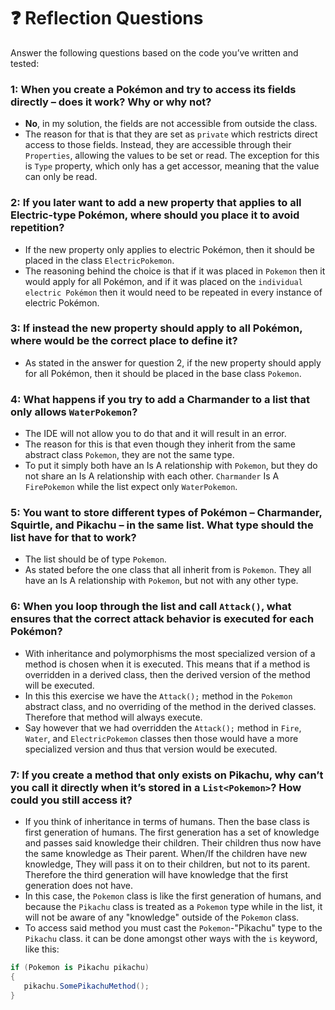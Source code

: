 ﻿# ❓ Reflection Questions

Answer the following questions based on the code you’ve written and tested:

### **1:** When you create a Pokémon and try to access its fields directly – does it work? Why or why not?
- __No__, in my solution, the fields are not accessible from outside the class. 
- The reason for that is that they are set as `private` which restricts direct access to those fields. 
Instead, they are accessible through their `Properties`, allowing the values to be set or read. The exception for this is `Type` property, which only has a get accessor, meaning that the value can only be read.

### **2:** If you later want to add a new property that applies to all Electric-type Pokémon, where should you place it to avoid repetition?
- If the new property only applies to electric Pokémon, then it should be placed in the class `ElectricPokemon`. 
- The reasoning behind the choice is that if it was placed in `Pokemon` then it would apply for all Pokémon, and if it was placed on the ``individual electric Pokémon`` then it would need to be repeated in every instance of electric Pokémon. 

### **3:** If instead the new property should apply to all Pokémon, where would be the correct place to define it?
- As stated in the answer for question 2, if the new property should apply for all Pokémon, then it should be placed in the base class `Pokemon`.

### **4:** What happens if you try to add a Charmander to a list that only allows `WaterPokemon`?
- The IDE will not allow you to do that and it will result in an error.
- The reason for this is that even though they inherit from the same abstract class `Pokemon`, they are not the same type. 
- To put it simply both have an Is A relationship with `Pokemon`, but they do not share an Is A relationship with each other. `Charmander` Is A `FirePokemon` while the list expect only `WaterPokemon`. 

### **5:** You want to store different types of Pokémon – Charmander, Squirtle, and Pikachu – in the same list. What type should the list have for that to work?
- The list should be of type `Pokemon`.
- As stated before the one class that all inherit from is `Pokemon`. They all have an Is A relationship with `Pokemon`, but not with any other type.

### **6:** When you loop through the list and call `Attack()`, what ensures that the correct attack behavior is executed for each Pokémon?
- With inheritance and polymorphisms the most specialized version of a method is chosen when it is executed. This means that if a method is overridden in a derived class, then the derived version of the method will be executed.
- In this this exercise we have the `Attack();` method in the `Pokemon` abstract class, and no overriding of the method in the derived classes. Therefore that method will always execute.
- Say however that we had overridden the `Attack();` method in ``Fire``, ``Water``, and ``ElectricPokemon`` classes then those would have a more specialized version and thus that version would be executed.   

### **7:** If you create a method that only exists on Pikachu, why can’t you call it directly when it’s stored in a `List<Pokemon>`? How could you still access it?
- If you think of inheritance in terms of humans. Then the base class is first generation of humans. The first generation has a set of knowledge and passes said knowledge their children. 
Their children thus now have the same knowledge as Their parent. When/If the children have new knowledge, They will pass it on to their children, but not to its parent. 
Therefore the third generation will have knowledge that the first generation does not have. 
- In this case, the `Pokemon` class is like the first generation of humans, and because the `Pikachu` class is treated as a `Pokemon` type while in the list, it will not be aware 
of any "knowledge" outside of the `Pokemon` class.
- To access said method you must cast the `Pokemon`-"Pikachu" type to the `Pikachu` class. it can be done amongst other ways with the `is` keyword, like this:

```csharp
if (Pokemon is Pikachu pikachu)
{
   pikachu.SomePikachuMethod();
}
```